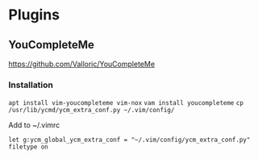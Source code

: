 # Plugins

## YouCompleteMe
https://github.com/Valloric/YouCompleteMe

### Installation
`apt install vim-youcompleteme vim-nox`
`vam install youcompleteme`
`cp /usr/lib/ycmd/ycm_extra_conf.py ~/.vim/config/`

Add to ~/.vimrc
```
let g:ycm_global_ycm_extra_conf = "~/.vim/config/ycm_extra_conf.py"
filetype on
```
